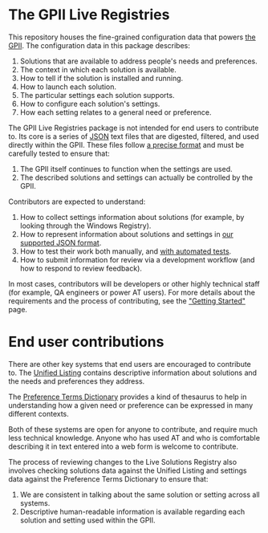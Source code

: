 # The GPII Live Registries

This repository houses the fine-grained configuration data that powers [the GPII](http://gpii.net/).  The configuration
data in this package describes:

1. Solutions that are available to address people's needs and preferences.
2. The context in which each solution is available.
3. How to tell if the solution is installed and running.
4. How to launch each solution.
5. The particular settings each solution supports.
6. How to configure each solution's settings.
7. How each setting relates to a general need or preference.

The GPII Live Registries package is not intended for end users to contribute to.  Its core is a series of
[JSON](http://json.org/) text files that are digested, filtered, and used directly within the GPII.  These files
follow [a precise format](./docs/options-files.md) and must be carefully tested to ensure that:

 1. The GPII itself continues to function when the settings are used.
 2. The described solutions and settings can actually be controlled by the GPII.

Contributors are expected to understand:

1. How to collect settings information about solutions (for example, by looking through the Windows Registry).
2. How to represent information about solutions and settings in [our supported JSON format](./docs/options-files.md).
3. How to test their work both manually, and [with automated tests](./docs/running-tests.md).
4. How to submit information for review via a development workflow (and how to respond to review feedback).

In most cases, contributors will be developers or other highly technical staff (for example, QA engineers or power AT
users).  For more details about the requirements and the process of contributing, see the
["Getting Started"](./docs/getting-started.md) page.

# End user contributions

There are other key systems that end users are encouraged to contribute to.  The
[Unified Listing](http://ul.gpii.net) contains descriptive information about solutions and the needs and preferences
they address.

The [Preference Terms Dictionary](http://terms.gpii.net/)
provides a kind of thesaurus to help in understanding how a given need or preference can be expressed in many
different contexts.

Both of these systems are open for anyone to contribute, and require much less technical knowledge.  Anyone who has
used AT and who is comfortable describing it in text entered into a web form is welcome to contribute.

The process of reviewing changes to the Live Solutions Registry also involves checking solutions data against the
Unified Listing and settings data against the Preference Terms Dictionary to ensure that:

1. We are consistent in talking about the same solution or setting across all systems.
2. Descriptive human-readable information is available regarding each solution and setting used within the GPII.
